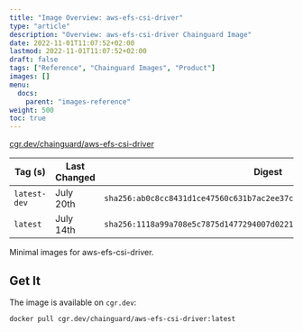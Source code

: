 ```yaml
---
title: "Image Overview: aws-efs-csi-driver"
type: "article"
description: "Overview: aws-efs-csi-driver Chainguard Image"
date: 2022-11-01T11:07:52+02:00
lastmod: 2022-11-01T11:07:52+02:00
draft: false
tags: ["Reference", "Chainguard Images", "Product"]
images: []
menu:
  docs:
    parent: "images-reference"
weight: 500
toc: true
---
```


[cgr.dev/chainguard/aws-efs-csi-driver](https://github.com/chainguard-images/images/tree/main/images/aws-efs-csi-driver)

| Tag (s)       | Last Changed | Digest                                                                    |
|---------------|--------------|---------------------------------------------------------------------------|
|  `latest-dev` | July 20th    | `sha256:ab0c8cc8431d1ce47560c631b7ac2ee37c5fe58d16525b080980f1cb8dbfa086` |
|  `latest`     | July 14th    | `sha256:1118a99a708e5c7875d1477294007d0221735dadf8b3f7d9bffa2a579115659f` |



Minimal images for aws-efs-csi-driver.

## Get It

The image is available on `cgr.dev`:

```
docker pull cgr.dev/chainguard/aws-efs-csi-driver:latest
```

